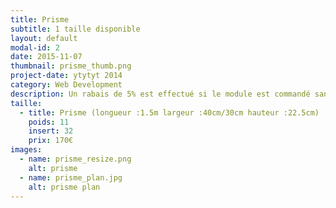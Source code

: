 ```yaml
---
title: Prisme
subtitle: 1 taille disponible
layout: default
modal-id: 2
date: 2015-11-07
thumbnail: prisme_thumb.png
project-date: ytytyt 2014
category: Web Development
description: Un rabais de 5% est effectué si le module est commandé sans inserts.
taille:
  - title: Prisme (longueur :1.5m largeur :40cm/30cm hauteur :22.5cm)
    poids: 11
    insert: 32
    prix: 170€
images:
  - name: prisme_resize.png
    alt: prisme
  - name: prisme_plan.jpg
    alt: prisme plan
---
```

